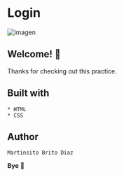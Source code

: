 # Login

![imagen](https://user-images.githubusercontent.com/54644026/144735537-6a43c76e-7137-4dba-8087-f9874b734367.png)

## Welcome! 👋

Thanks for checking out this practice.

## Built with
    * HTML
    * CSS

## Author

    Martinsito Brito Diaz

**Bye** 🚀
